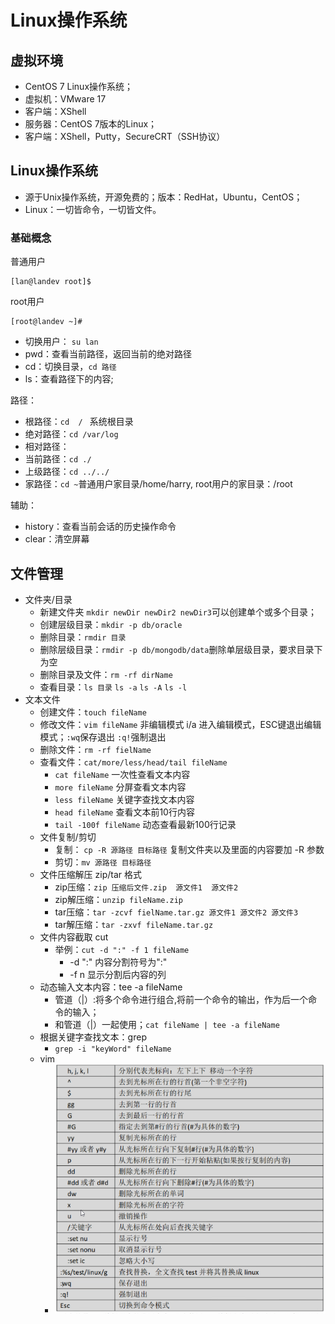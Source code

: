 # Linux操作系统

## 虚拟环境

* CentOS 7 Linux操作系统；
* 虚拟机：VMware 17
* 客户端：XShell
* 服务器：CentOS 7版本的Linux；
* 客户端：XShell，Putty，SecureCRT（SSH协议）

## Linux操作系统

* 源于Unix操作系统，开源免费的；版本：RedHat，Ubuntu，CentOS；
* Linux：一切皆命令，一切皆文件。

### 基础概念

普通用户

```
[lan@landev root]$
```

root用户

```
[root@landev ~]#
```

* 切换用户： `su lan`
* pwd：查看当前路径，返回当前的绝对路径
* cd：切换目录，`cd 路径`
* ls：查看路径下的内容;

路径：

* 根路径：`cd  / ` 系统根目录
* 绝对路径：`cd /var/log`
* 相对路径：
* 当前路径：`cd ./`
* 上级路径：`cd ../../`
* 家路径：`cd ~`普通用户家目录/home/harry,  root用户的家目录：/root

辅助：

* history：查看当前会话的历史操作命令
* clear：清空屏幕

## 文件管理

* 文件夹/目录
  * 新建文件夹 `mkdir newDir newDir2 newDir3`可以创建单个或多个目录；
  * 创建层级目录：`mkdir -p db/oracle`
  * 删除目录：`rmdir 目录`
  * 删除层级目录：`rmdir -p db/mongodb/data`删除单层级目录，要求目录下为空
  * 删除目录及文件：`rm -rf dirName`
  * 查看目录：`ls 目录`   `ls -a`   `ls -A`   `ls -l`
* 文本文件
  * 创建文件：`touch fileName`
  * 修改文件：`vim fileName` 非编辑模式 i/a 进入编辑模式，ESC键退出编辑模式；`:wq`保存退出   `:q!`强制退出
  * 删除文件：`rm -rf fielName`
  * 查看文件：`cat/more/less/head/tail fileName`
    * `cat fileName` 一次性查看文本内容
    * `more fileName` 分屏查看文本内容
    * `less fileName` 关键字查找文本内容
    * `head fileName` 查看文本前10行内容
    * `tail -100f fileName` 动态查看最新100行记录
  * 文件复制/剪切
    * 复制： `cp -R 源路径 目标路径` 复制文件夹以及里面的内容要加 -R 参数
    * 剪切：`mv 源路径 目标路径`
  * 文件压缩解压 zip/tar 格式
    * zip压缩：`zip 压缩后文件.zip  源文件1  源文件2`
    * zip解压缩：`unzip fileName.zip`
    * tar压缩：`tar -zcvf fielName.tar.gz 源文件1 源文件2 源文件3`
    * tar解压缩：`tar -zxvf fileName.tar.gz`
  * 文件内容截取 cut
    * 举例：`cut -d ":" -f 1 fileName`
      * -d ":" 内容分割符号为":"
      * -f n 显示分割后内容的列
  * 动态输入文本内容：tee -a fileName
    * 管道（|）:将多个命令进行组合,将前一个命令的输出，作为后一个命令的输入；
    * 和管道（|）一起使用；`cat fileName | tee -a fileName`
  * 根据关键字查找文本：grep
    * `grep -i "keyWord" fileName`
  * vim
    * ![1754640063984](image/linux/1754640063984.png)
